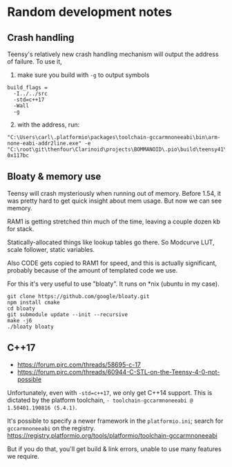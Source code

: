 # Random development notes


## Crash handling

Teensy's relatively new crash handling mechanism will output the address of failure. To use it,

1. make sure you build with `-g` to output symbols
```
build_flags =
  -I../../src
  -std=c++17
  -Wall
  -g
```

2. with the address, run:

```
"C:\Users\carl\.platformio\packages\toolchain-gccarmnoneeabi\bin\arm-none-eabi-addr2line.exe" -e "C:\root\git\thenfour\Clarinoid\projects\BOMMANOID\.pio\build\teensy41\firmware.elf" 0x117bc
```



## Bloaty & memory use
Teensy will crash mysteriously when running out of memory. Before 1.54, it was pretty hard to get quick insight about mem usage. But now we can see memory.

RAM1 is getting stretched thin much of the time, leaving a couple dozen kb for stack.

Statically-allocated things like lookup tables go there. So Modcurve LUT, scale follower, static variables.

Also CODE gets copied to RAM1 for speed, and this is actually significant, probably because of the amount of templated code we use.

For this it's very useful to use "bloaty". It runs on *nix (ubuntu in my case).

```
git clone https://github.com/google/bloaty.git
npm install cmake
cd bloaty
git submodule update --init --recursive
make -j6
./bloaty bloaty
```

## C++17

  * https://forum.pjrc.com/threads/58695-c-17
  * https://forum.pjrc.com/threads/60944-C-STL-on-the-Teensy-4-0-not-possible

Unfortunately, even with `-std=c++17`, we only get C++14 support. This is dictated by the platform toolchain, `- toolchain-gccarmnoneeabi @ 1.50401.190816 (5.4.1)`.

It's possible to specify a newer framework in the `platformio.ini`; search for `gccarmnoneeabi` on the registry. https://registry.platformio.org/tools/platformio/toolchain-gccarmnoneeabi

But if you do that, you'll get build & link errors, unable to use many features we require.